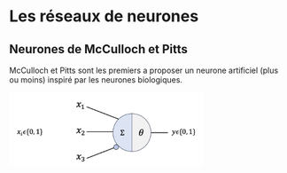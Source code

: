 # Les réseaux de neurones

## Neurones de McCulloch et Pitts

McCulloch et Pitts sont les premiers a proposer un neurone artificiel (plus ou moins) inspiré par les neurones biologiques.

<img src="images/neurone_mp_schema.jpg" alt="Description de l'image" width="350">
